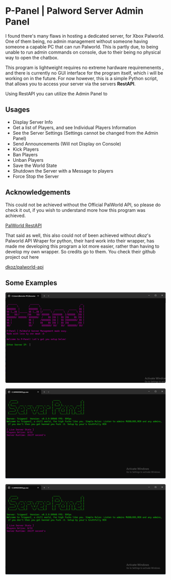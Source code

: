 
# **P-Panel | Palword Server Admin Panel**

I found there's many flaws in hosting a dedicated server, for Xbox Palworld. One of them being, no admin management without someone having someone a capable PC that can run Palworld. This is partly due, to being unable to run admin commands on console, due to their being no physical way to open the chatbox. 

This program is lightweight requires no extreme hardware requiremenents , and there is currently no GUI interface for the program itself, which i will be working on in the future. For now however, this is a simple Python script, that allows you to access your server via the servers **RestAPI**. 

Using RestAPI you can utilize the Admin Panel to 



## Usages

- Display Server Info 
- Get a list of Players, and see Individual Players Information
- See the Server Settings (Settings cannot be changed from the Admin Panel)
- Send Announcements (Will not Display on Console)
- Kick Players
- Ban Players
- Unban Players
- Save the World State
- Shutdown the Server with a Message to players
- Force Stop the Server 




## Acknowledgements

This could not be achieved without the Official PalWorld API, so please do check it out, if you wish to understand more how this program was achieved.

[PalWorld RestAPI](https://tech.palworldgame.com/api/rest-api)

That said as well, this also could not of been achieved without *dkoz*'s Palworld API Wraper for python, their hard work into their wrapper, has made me developing this program a lot more easier, rather than having to develop my own wrapper. So credits go to them. You check their github project out here 

[dkoz/palworld-api](https://github.com/dkoz/palworld-api/tree/main)

## Some Examples

![Logo](https://raw.githubusercontent.com/XxRennyyRenxX/P-Panel/refs/heads/main/Screenshot%202024-10-27%20042508.png)

![Logo](https://github.com/XxRennyyRenxX/P-Panel/blob/main/Screenshot%202024-10-27%20043127.png?raw=true)

![Logo](https://github.com/XxRennyyRenxX/P-Panel/blob/main/Screenshot%202024-10-27%20043132.png?raw=true)
